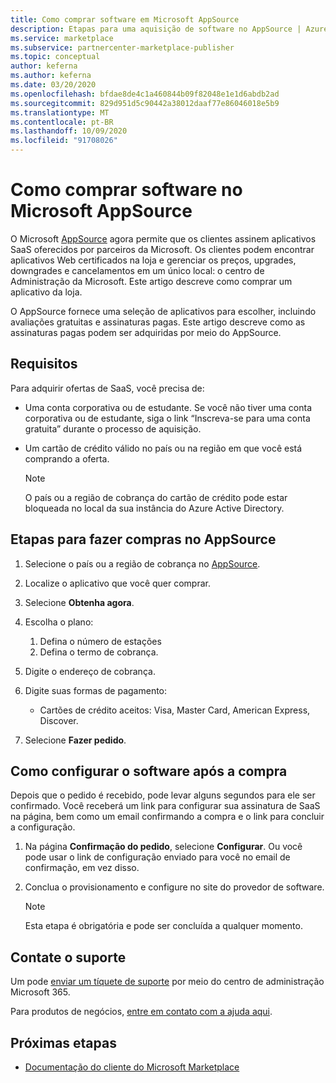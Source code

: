 ```yaml
---
title: Como comprar software em Microsoft AppSource
description: Etapas para uma aquisição de software no AppSource | Azure Marketplace.
ms.service: marketplace
ms.subservice: partnercenter-marketplace-publisher
ms.topic: conceptual
author: keferna
ms.author: keferna
ms.date: 03/20/2020
ms.openlocfilehash: bfdae8de4c1a460844b09f82048e1e1d6abdb2ad
ms.sourcegitcommit: 829d951d5c90442a38012daaf77e86046018e5b9
ms.translationtype: MT
ms.contentlocale: pt-BR
ms.lasthandoff: 10/09/2020
ms.locfileid: "91708026"
---
```

# <a name="how-to-purchase-software-on-microsoft-appsource"></a>Como comprar software no Microsoft AppSource

O Microsoft [AppSource](https://appsource.microsoft.com/) agora permite que os clientes assinem aplicativos SaaS oferecidos por parceiros da Microsoft. Os clientes podem encontrar aplicativos Web certificados na loja e gerenciar os preços, upgrades, downgrades e cancelamentos em um único local: o centro de Administração da Microsoft. Este artigo descreve como comprar um aplicativo da loja.

O AppSource fornece uma seleção de aplicativos para escolher, incluindo avaliações gratuitas e assinaturas pagas. Este artigo descreve como as assinaturas pagas podem ser adquiridas por meio do AppSource.

## <a name="requirements"></a>Requisitos

Para adquirir ofertas de SaaS, você precisa de:

- Uma conta corporativa ou de estudante. Se você não tiver uma conta corporativa ou de estudante, siga o link “Inscreva-se para uma conta gratuita” durante o processo de aquisição.

- Um cartão de crédito válido no país ou na região em que você está comprando a oferta.

    > [!Note]
    > O país ou a região de cobrança do cartão de crédito pode estar bloqueada no local da sua instância do Azure Active Directory.

## <a name="steps-for-making-purchases-on-appsource"></a>Etapas para fazer compras no AppSource

1. Selecione o país ou a região de cobrança no [AppSource](https://appsource.microsoft.com/).
1. Localize o aplicativo que você quer comprar.
1. Selecione **Obtenha agora**.
1. Escolha o plano:

    1. Defina o número de estações
    1. Defina o termo de cobrança.
    
1. Digite o endereço de cobrança.
1. Digite suas formas de pagamento:
    * Cartões de crédito aceitos: Visa, Master Card, American Express, Discover.
    
1. Selecione **Fazer pedido**.

## <a name="how-to-configure-software-post-purchase"></a>Como configurar o software após a compra

Depois que o pedido é recebido, pode levar alguns segundos para ele ser confirmado. Você receberá um link para configurar sua assinatura de SaaS na página, bem como um email confirmando a compra e o link para concluir a configuração.

1. Na página **Confirmação do pedido**, selecione **Configurar**. Ou você pode usar o link de configuração enviado para você no email de confirmação, em vez disso.
1. Conclua o provisionamento e configure no site do provedor de software.

    > [!Note]
    > Esta etapa é obrigatória e pode ser concluída a qualquer momento.

## <a name="contact-support"></a>Contate o suporte

Um pode [enviar um tíquete de suporte](https://admin.microsoft.com/Adminportal/Home?source=applauncher#/homepage) por meio do centro de administração Microsoft 365.

Para produtos de negócios, [entre em contato com a ajuda aqui](/office365/admin/contact-support-for-business-products?tabs=phone).

## <a name="next-steps"></a>Próximas etapas

- [Documentação do cliente do Microsoft Marketplace](/marketplace/)
